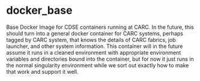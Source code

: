 # docker_base
Base Docker Image for CDSE containers running at CARC. In the future, this
should turn into a general docker container for CARC systems, perhaps 
tagged by CARC system, that knows the details of CARC fabrics, job launcher, 
and other system information. This container will in the future assume it runs 
in a cleaned environment with appropriate environment variables and directories
bound into the container, but for now it just runs in the normal singularity 
environment while we sort out exactly how to make that work and support it
well.
